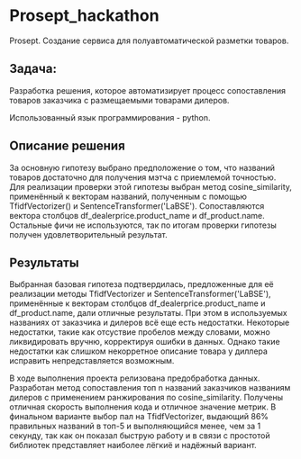 # Prosept_hackathon

Prosept. Cоздание сервиса для полуавтоматической разметки товаров.

## Задача: 
Разработка решения, которое автоматизирует процесс сопоставления товаров заказчика с размещаемыми товарами дилеров.

Использованный язык программирования - python.

## Описание решения

За основную гипотезу выбрано предположение о том, что названий товаров достаточно для получения мэтча с приемлемой точностью. Для реализации проверки этой гипотезы выбран метод cosine_similarity, применённый к векторам названий, полученным с помощью TfidfVectorizer() и SentenceTransformer('LaBSE'). Сопоставляются вектора столбцов df_dealerprice.product_name и df_product.name. Остальные фичи не используются, так по итогам проверки гипотезы получен удовлетворительный результат.

## Результаты

Выбранная базовая гипотеза подтвердилась, предложенные для её реализации методы TfidfVectorizer и SentenceTransformer('LaBSE'), применённые к векторам столбцов df_dealerprice.product_name и df_product.name, дали отличные результаты. При этом в используемых названиях от заказчика и дилеров всё еще есть недостатки. Некоторые недостатки, такие как отсуствие пробелов между словами, можно ликвидировать вручню, корректируя ошибки в данных. Однако такие недостатки как слишком некорретное описание товара у диллера исправить непредставляется возможным. 

В ходе выполнения проекта релизована предобработка данных. Разработан метод сопоставления топ n названий заказчиков названиям дилеров с применением ранжирования по cosine_similarity. Получены отличная скорость выполнения кода и отличное значение метрик. В финальном варианте выбор пал на TfidfVectorizer, выдающий 86% правильных названий в топ-5 и выполняющийся менее, чем за 1 секунду, так как он показал быструю работу и в связи с простотой библиотек представляет наиболее лёгкиё и надёжный вариант.
